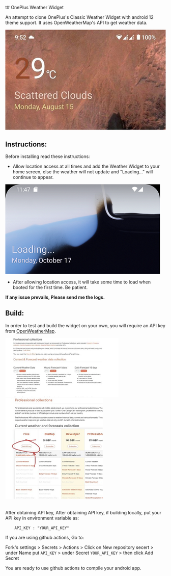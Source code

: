 t# OnePlus Weather Widget

An attempt to clone OnePlus's Classic Weather Widget with android 12 theme support. It uses OpenWeatherMap's API to get weather data.

![](screenshots/a12.jpg)

## Instructions:
Before installing read these instructions:

 * Allow location access at all times and add the Weather Widget to your home screen, else the weather will not update and "Loading..." will continue to appear.
 
![](screenshots/L1.png)


 * After allowing location access, it will take some time to load when booted for the first time. Be patient.


**If any issue prevails, Please send me the logs.**

## Build:
In order to test and build the widget on your own, you will require an API key from [OpenWeatherMap](https://openweathermap.org/api).

![](screenshots/API1.jpg)
![](screenshots/API2.jpg)

<br>
After obtaining API key,  After obtaining API key, if building locally, put your API key in environment variable as:

```
    API_KEY : "YOUR_API_KEY"
```
If you are using github actions, Go to:

Fork's settings > Secrets > Actions > Click on New repository secert > under Name put `API_KEY` > under Secret `YOUR_API_KEY` > then click Add Secret

You are ready to use github actions to compile your android app.
